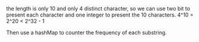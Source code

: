 the length is only 10 and only 4 distinct character, so we can use two bit to present each character and one integer to present the 10 characters.
4^10 = 2^20 < 2^32 - 1

Then use a hashMap to counter the frequency of each substring.